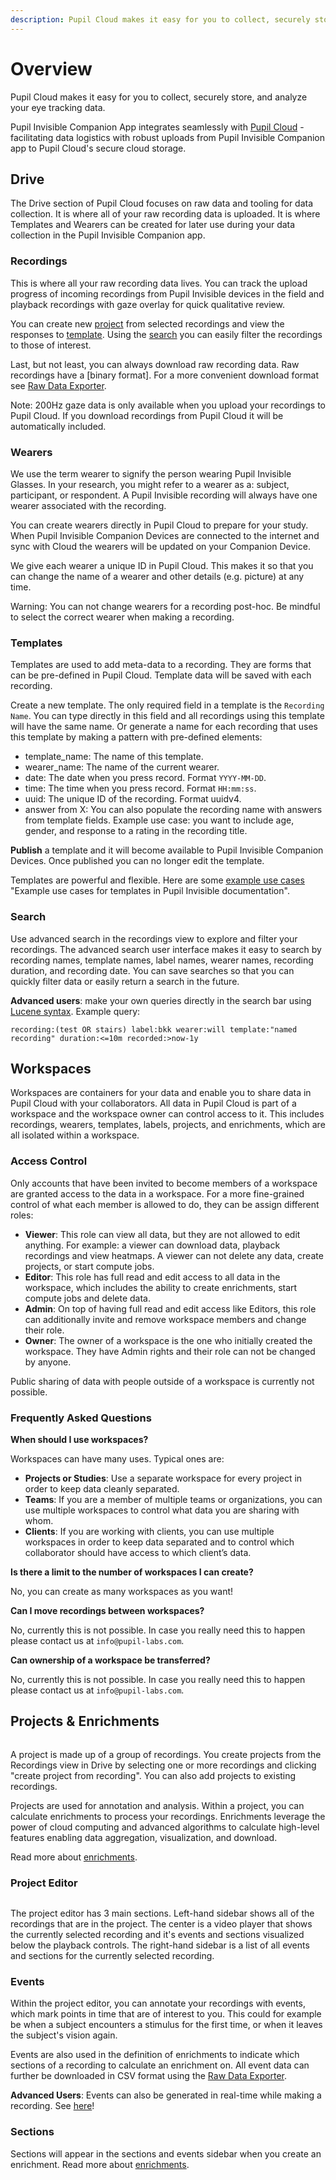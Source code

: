 ```yaml
---
description: Pupil Cloud makes it easy for you to collect, securely store, and analyze your eye tracking data.
---
```

# Overview 
<div class="pb-4" style="display:flex;justify-content:center;">
  <v-img
    :src="require('../media/cloud/imgs/cloud-capture-store-analyze.jpg')"
    max-width=80%
  >
  </v-img>
</div>
Pupil Cloud makes it easy for you to collect, securely store, and analyze your eye tracking data. 

Pupil Invisible Companion App integrates seamlessly with [Pupil Cloud](https://cloud.pupil-labs.com "Pupil Cloud - Eye tracking data storage, visualzation, and analysis - Pupil Labs") - facilitating data logistics with robust uploads from Pupil Invisible Companion app to Pupil Cloud's secure cloud storage. 

## Drive
The Drive section of Pupil Cloud focuses on raw data and tooling for data collection. It is where all of your raw recording data is uploaded. It is where Templates and Wearers can be created for later use during your data collection in the Pupil Invisible Companion app. 

### Recordings
This is where all your raw recording data lives. You can track the upload progress of incoming recordings from Pupil Invisible devices in the field and playback recordings with gaze overlay for quick qualitative review.

You can create new [project](#projects-enrichments "Projects and enrichments in Pupil Cloud") from selected recordings and view the responses to [template](#templates "Templates in Pupil Cloud"). Using the [search](#search "Search and advanced search in Pupil Cloud") you can easily filter the recordings to those of interest.

Last, but not least, you can always download raw recording data. Raw recordings have a [binary format]. For a more convenient download format see [Raw Data Exporter](enrichments/#raw-data-exporter "Raw Data Exporter enrichment documentation"). 

Note: 200Hz gaze data is only available when you upload your recordings to Pupil Cloud. If you download recordings from Pupil Cloud it will be automatically included. 

### Wearers
We use the term wearer to signify the person wearing Pupil Invisible Glasses. In your research, you might refer to a wearer as a: subject, participant, or respondent. A Pupil Invisible recording will always have one wearer associated with the recording. 

You can create wearers directly in Pupil Cloud to prepare for your study. When Pupil Invisible Companion Devices are connected to the internet and sync with Cloud the wearers will be updated on your Companion Device. 

We give each wearer a unique ID in Pupil Cloud. This makes it so that you can change the name of a wearer and other details (e.g. picture) at any time. 

Warning: You can not change wearers for a recording post-hoc. Be mindful to select the correct wearer when making a recording. 

### Templates
Templates are used to add meta-data to a recording. They are forms that can be pre-defined in Pupil Cloud. Template data will be saved with each recording. 

Create a new template. The only required field in a template is the `Recording Name`. You can type directly in this field and all recordings using this template will have the same name. Or generate a name for each recording that uses this template by making a pattern with pre-defined elements:
- template_name: The name of this template. 
- wearer_name: The name of the current wearer. 
- date: The date when you press record. Format `YYYY-MM-DD`. 
- time: The time when you press record. Format `HH:mm:ss`.
- uuid: The unique ID of the recording. Format uuidv4. 
- answer from X: You can also populate the recording name with answers from template fields. Example use case: you want to include age, gender, and response to a rating in the recording title. 

**Publish** a template and it will become available to Pupil Invisible Companion Devices. Once published you can no longer edit the template. 

Templates are powerful and flexible. Here are some [example use cases](/invisible/user-guide/intro/#templates) "Example use cases for templates in Pupil Invisible documentation".


### Search
Use advanced search in the recordings view to explore and filter your recordings. The advanced search user interface makes it easy to search by recording names, template names, label names, wearer names, recording duration, and recording date. You can save searches so that you can quickly filter data or easily return a search in the future. 

**Advanced users**: make your own queries directly in the search bar using [Lucene syntax](https://lucene.apache.org/core/2_9_4/queryparsersyntax.html "Lucene syntax documentation"). Example query:
```
recording:(test OR stairs) label:bkk wearer:will template:"named recording" duration:<=10m recorded:>now-1y
```

## Workspaces
Workspaces are containers for your data and enable you to share data in Pupil Cloud with your collaborators. All data in Pupil Cloud is part of a workspace and the workspace owner can control access to it. This includes recordings, wearers, templates, labels, projects, and enrichments, which are all isolated within a workspace. 

### Access Control
Only accounts that have been invited to become members of a workspace are granted access to the data in a workspace. For a more fine-grained control of what each member is allowed to do, they can be assign different roles:

- **Viewer**: This role can view all data, but they are not allowed to edit anything. For example: a viewer can download data, playback recordings and view heatmaps. A viewer can not delete any data, create projects, or start compute jobs.
- **Editor**: This role has full read and edit access to all data in the workspace, which includes the ability to create enrichments, start compute jobs and delete data.
- **Admin**: On top of having full read and edit access like Editors, this role can additionally invite and remove workspace members and change their role.
- **Owner**: The owner of a workspace is the one who initially created the workspace. They have Admin rights and their role can not be changed by anyone.

Public sharing of data with people outside of a workspace is currently not possible.

### Frequently Asked Questions

**When should I use workspaces?**

Workspaces can have many uses. Typical ones are:
- **Projects or Studies**: Use a separate workspace for every project in order to keep data cleanly separated.
- **Teams**: If you are a member of multiple teams or organizations, you can use multiple workspaces to control what data you are sharing with whom.
- **Clients**: If you are working with clients, you can use multiple workspaces in order to keep data separated and to control which collaborator should have access to which client’s data.
 
**Is there a limit to the number of workspaces I can create?**

No, you can create as many workspaces as you want!

**Can I move recordings between workspaces?**

No, currently this is not possible. In case you really need this to happen please contact us at `info@pupil-labs.com`.

**Can ownership of a workspace be transferred?**

No, currently this is not possible. In case you really need this to happen please contact us at `info@pupil-labs.com`.


## Projects & Enrichments

<div class="pb-4" style="display:flex;justify-content:center;">
  <v-img
    :src="require('../media/cloud/imgs/cloud-enrichments-illustration.jpg')"
    max-width=80%
  >
  </v-img>
</div>

A project is made up of a group of recordings. You create projects from the Recordings view in Drive by selecting one or more recordings and clicking "create project from recording". You can also add projects to existing recordings.

Projects are used for annotation and analysis. Within a project, you can calculate enrichments to process your recordings. Enrichments leverage the power of cloud computing and advanced algorithms to calculate high-level features enabling data aggregation, visualization, and download.

Read more about [enrichments](/cloud/enrichments/ "Pupil Cloud enrichments for data analysis and visualization").

### Project Editor

<div class="pb-4" style="display:flex;justify-content:center;filter:drop-shadow(2px 4px 10px #000000);">
  <v-img
    :src="require('../media/cloud/imgs/project_editor.png')"
    max-width=80%
  >
  </v-img>
</div>

The project editor has 3 main sections. Left-hand sidebar shows all of the recordings that are in the project. The center is a video player that shows the currently selected recording and it's events and sections visualized below the playback controls. The right-hand sidebar is a list of all events and sections for the currently selected recording. 

### Events
Within the project editor, you can annotate your recordings with events, which mark points in time that are of interest to you. This could for example be when a subject encounters a stimulus for the first time, or when it leaves the subject's vision again. 

Events are also used in the definition of enrichments to indicate which sections of a recording to calculate an enrichment on. All event data can further be downloaded in CSV format using the [Raw Data Exporter](enrichments/#raw-data-exporter "Raw Data Exporter enrichment documentation"). 

**Advanced Users**: Events can also be generated in real-time while making a recording. See [here](/developer/invisible/#recording-events "Documentation on recordings events in real-time using recording events")!

### Sections
Sections will appear in the sections and events sidebar when you create an enrichment. Read more about [enrichments](enrichments/ "Pupil Cloud enrichments for data analysis and visualization"). 
